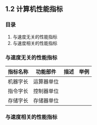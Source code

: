 ## 1.2 计算机性能指标

### 目录

1. 与速度无关的性能指标
2. 与速度相关的性能指标



### 与速度无关的性能指标

| 指标名称 | 功能部件   | 描述 | 举例 |
| -------- | ---------- | ---- | ---- |
| 机器字长 | 运算器单位 |      |      |
| 指令字长 | 控制器单位 |      |      |
| 存储字长 | 存储器单位 |      |      |



### 与速度相关的性能指标



